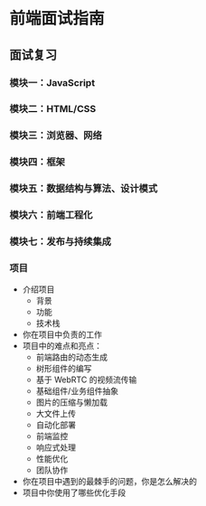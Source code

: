 # 前端面试指南

## 面试复习

### 模块一：JavaScript

### 模块二：HTML/CSS

### 模块三：浏览器、网络

### 模块四：框架

### 模块五：数据结构与算法、设计模式

### 模块六：前端工程化

### 模块七：发布与持续集成

### 项目

- 介绍项目
  - 背景
  - 功能
  - 技术栈
- 你在项目中负责的工作
- 项目中的难点和亮点：
  - 前端路由的动态生成
  - 树形组件的编写
  - 基于 WebRTC 的视频流传输
  - 基础组件/业务组件抽象
  - 图片的压缩与懒加载
  - 大文件上传
  - 自动化部署
  - 前端监控
  - 响应式处理
  - 性能优化
  - 团队协作
- 你在项目中遇到的最棘手的问题，你是怎么解决的
- 项目中你使用了哪些优化手段
